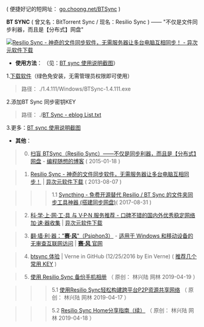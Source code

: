 ( 便捷好记的短网址： [go.choong.net/BTSync](https://go.choong.net/BTSync) )

**BT SYNC** ( 曾又名：BitTorrent Sync  / 现名：Resilio Sync ) —— "不仅是文件同步利器，而且是【分布式】网盘"

<a href="https://www.iplaysoft.com/bittorrent-sync.html"><img src="https://img.iplaysoft.com/wp-content/uploads/2013/btsync/btsync.png?raw=true" title="Resilio Sync - 神奇的文件同步软件，无需服务器让多台电脑互相同步！ - 异次元软件下载"/></a>

- **使用方法**： （见：[BT sync 使用说明截图](https://github.com/taoste/Hello-World/tree/master/Technical%20File(PDF)/ProgramThink/BTSync/1.4.111/BT%20sync%20%E4%BD%BF%E7%94%A8%E8%AF%B4%E6%98%8E%E6%88%AA%E5%9B%BE)）

1.<a href="https://github.com/taoste/Hello-World/blob/master/Technical%20File(PDF)/ProgramThink/BTSync/1.4.111/Windows/BTSync-1.4.111.exe?raw=true" title="下载Windows软件 : BTSync-1.4.111.exe">下载软件</a>（绿色免安装，无需管理员权限即可使用） 

> 路径： ./1.4.111/Windows/BTSync-1.4.111.exe
  
2.添加BT Sync 同步密钥KEY

> 路径： ./<a href="https://github.com/taoste/Hello-World/blob/master/Technical%20File(PDF)/ProgramThink/BTSync/BT%20Sync%20-%20eblog%20List.txt">BT Sync - eblog List.txt</a>

3.更多：[BT sync 使用说明截图](https://github.com/taoste/Hello-World/tree/master/Technical%20File(PDF)/ProgramThink/BTSync/1.4.111/BT%20sync%20%E4%BD%BF%E7%94%A8%E8%AF%B4%E6%98%8E%E6%88%AA%E5%9B%BE) 
 
- **其他**：

> 0. [扫盲 BTSync（Resilio Sync）——不仅是同步利器，而且是【分布式】网盘](https://program-think.blogspot.com/2015/01/BitTorrent-Sync.html) - [编程随想的博客](https://program-think.blogspot.com/) ( 2015-01-18 )

> 1. [Resilio Sync - 神奇的文件同步软件，无需服务器让多台电脑互相同步！](https://www.iplaysoft.com/bittorrent-sync.html) | [异次元软件下载](https://www.iplaysoft.com/) ( 2013-08-07 )

>>> 1.1 [Syncthing - 免费开源替代 Resilio / BT Sync 的文件夹同步工具神器 (搭建同步网盘)](https://www.iplaysoft.com/syncthing.html)( 2017-08-31 )

> 2. [科·学·上·网·工·具 与 V·P·N 服务推荐 - 口碑不错的国内外优秀稳定网络加·速·器收集](https://www.iplaysoft.com/fq.html)  | [异次元软件下载](https://www.iplaysoft.com/) 

> 3. [翻·墙·利·器："**赛·风**"（Psiphon3）](https://github.com/taoste/Hello-World/tree/master/GFW/%E8%B5%9B%E9%A3%8E-psiphon3) - [适用于 Windows 和移动设备的无审查互联网访问](https://taoste.github.io/Hello-World/GFW/赛风-psiphon3/psiphon3（Web-download）.pdf) |  [**赛·风** 官网](https://www.psiphon3.com/zh/index.html)

> 4. [btsync 体验](https://einverne.github.io/post/2016/04/btsync-review.html) | Verne in GitHub (12/25/2016 by Ein Verne) ( <a href="https://github.com/taoste/Hello-World/blob/master/Technical%20File(PDF)/ProgramThink/BTSync/%E7%A5%9Ekey/ReadMe.md">推荐几个常用 KEY</a> )

> 5. [使用 Resilio Sync 备份手机相册](https://mp.weixin.qq.com/s/tTA28OdnQjL-504a-vS1wg) （ 原创： 林兴陆 网林 2019-04-19 ）

>>>  5.1 [使用Resilio Sync轻松构建跨平台P2P资源共享网络](https://mp.weixin.qq.com/s/2ltxUwnJyp5fEhg6GF_HCA) （ 原创： 林兴陆 网林 2019-04-17 ）

>>>  5.2 [Resilio Sync Home分享指南（续）](https://mp.weixin.qq.com/s/1c1YZPaOBoGOD6yYp5k-jg) （ 原创： 林兴陆 网林 2019-04-18 ）  
